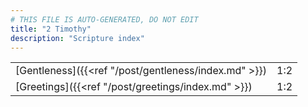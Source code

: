 ```yaml
---
# THIS FILE IS AUTO-GENERATED, DO NOT EDIT
title: "2 Timothy"
description: "Scripture index"
---
```


| | |
| --- | --- |
| [Gentleness]({{<ref "/post/gentleness/index.md" >}}) | 1:2 |
| [Greetings]({{<ref "/post/greetings/index.md" >}}) | 1:2 |
